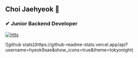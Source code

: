 ## Choi Jaehyeok 👋
### ✔ Junior Backend Developer 
[![Hits](https://hits.seeyoufarm.com/api/count/incr/badge.svg?url=https%3A%2F%2Fgithub.com%2Fhyeok9sae%2Fhit-counter&count_bg=%23628FDB&title_bg=%231A1B27&icon=&icon_color=%23E7E7E7&title=hits&edge_flat=false)](https://hits.seeyoufarm.com)
<div align=left>
![github stats](https://github-readme-stats.vercel.app/api?username=hyeok9sae&show_icons=true&theme=tokyonight)
</div>
